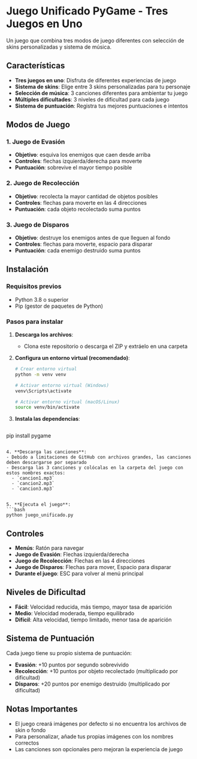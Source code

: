 

# Juego Unificado PyGame - Tres Juegos en Uno

Un juego que combina tres modos de juego diferentes con selección de skins personalizadas y sistema de música.

## Características

- **Tres juegos en uno**: Disfruta de diferentes experiencias de juego
- **Sistema de skins**: Elige entre 3 skins personalizadas para tu personaje
- **Selección de música**: 3 canciones diferentes para ambientar tu juego
- **Múltiples dificultades**: 3 niveles de dificultad para cada juego
- **Sistema de puntuación**: Registra tus mejores puntuaciones e intentos

## Modos de Juego

### 1. Juego de Evasión
- **Objetivo**: esquiva los enemigos que caen desde arriba
- **Controles**: flechas izquierda/derecha para moverte
- **Puntuación**: sobrevive el mayor tiempo posible

### 2. Juego de Recolección
- **Objetivo**: recolecta la mayor cantidad de objetos posibles
- **Controles**: flechas para moverte en las 4 direcciones
- **Puntuación**: cada objeto recolectado suma puntos

### 3. Juego de Disparos
- **Objetivo**: destruye los enemigos antes de que lleguen al fondo
- **Controles**: flechas para moverte, espacio para disparar
- **Puntuación**: cada enemigo destruido suma puntos

## Instalación

### Requisitos previos
- Python 3.8 o superior
- Pip (gestor de paquetes de Python)

### Pasos para instalar

1. **Descarga los archivos**:
   - Clona este repositorio o descarga el ZIP y extráelo en una carpeta

2. **Configura un entorno virtual (recomendado)**:
   ```bash
   # Crear entorno virtual
   python -m venv venv
   
   # Activar entorno virtual (Windows)
   venv\Scripts\activate
   
   # Activar entorno virtual (macOS/Linux)
   source venv/bin/activate
   ```

3. **Instala las dependencias**:
   ```bash
 pip install pygame
   ```

4. **Descarga las canciones**:
   - Debido a limitaciones de GitHub con archivos grandes, las canciones deben descargarse por separado
   - Descarga las 3 canciones y colócalas en la carpeta del juego con estos nombres exactos:
     - `cancion1.mp3`
     - `cancion2.mp3` 
     - `cancion3.mp3`


5. **Ejecuta el juego**:
   ```bash
   python juego_unificado.py
   ```

## Controles

- **Menús**: Ratón para navegar
- **Juego de Evasión**: Flechas izquierda/derecha
- **Juego de Recolección**: Flechas en las 4 direcciones
- **Juego de Disparos**: Flechas para mover, Espacio para disparar
- **Durante el juego**: ESC para volver al menú principal

## Niveles de Dificultad

- **Fácil**: Velocidad reducida, más tiempo, mayor tasa de aparición
- **Medio**: Velocidad moderada, tiempo equilibrado
- **Difícil**: Alta velocidad, tiempo limitado, menor tasa de aparición

## Sistema de Puntuación

Cada juego tiene su propio sistema de puntuación:
- **Evasión**: +10 puntos por segundo sobrevivido
- **Recolección**: +10 puntos por objeto recolectado (multiplicado por dificultad)
- **Disparos**: +20 puntos por enemigo destruido (multiplicado por dificultad)

## Notas Importantes

- El juego creará imágenes por defecto si no encuentra los archivos de skin o fondo
- Para personalizar, añade tus propias imágenes con los nombres correctos
- Las canciones son opcionales pero mejoran la experiencia de juego
